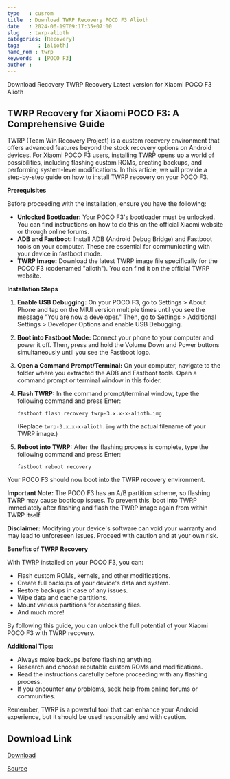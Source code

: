 ```yaml
---
type   : cusrom
title  : Download TWRP Recovery POCO F3 Alioth
date   : 2024-06-19T09:17:35+07:00
slug   : twrp-alioth
categories: [Recovery]
tags      : [alioth]
name_rom : twrp
keywords  : [POCO F3]
author : 
---
```


Download Recovery TWRP Recovery Latest version for Xiaomi POCO F3 Alioth

## TWRP Recovery for Xiaomi POCO F3: A Comprehensive Guide

TWRP (Team Win Recovery Project) is a custom recovery environment that offers advanced features beyond the stock recovery options on Android devices. For Xiaomi POCO F3 users, installing TWRP opens up a world of possibilities, including flashing custom ROMs, creating backups, and performing system-level modifications. In this article, we will provide a step-by-step guide on how to install TWRP recovery on your POCO F3.

**Prerequisites**

Before proceeding with the installation, ensure you have the following:

* **Unlocked Bootloader:** Your POCO F3's bootloader must be unlocked. You can find instructions on how to do this on the official Xiaomi website or through online forums.
* **ADB and Fastboot:** Install ADB (Android Debug Bridge) and Fastboot tools on your computer. These are essential for communicating with your device in fastboot mode.
* **TWRP Image:** Download the latest TWRP image file specifically for the POCO F3 (codenamed "alioth"). You can find it on the official TWRP website.

**Installation Steps**

1. **Enable USB Debugging:** On your POCO F3, go to Settings > About Phone and tap on the MIUI version multiple times until you see the message "You are now a developer." Then, go to Settings > Additional Settings > Developer Options and enable USB Debugging.
2. **Boot into Fastboot Mode:** Connect your phone to your computer and power it off. Then, press and hold the Volume Down and Power buttons simultaneously until you see the Fastboot logo.
3. **Open a Command Prompt/Terminal:** On your computer, navigate to the folder where you extracted the ADB and Fastboot tools. Open a command prompt or terminal window in this folder.
4. **Flash TWRP:** In the command prompt/terminal window, type the following command and press Enter:

   ```
   fastboot flash recovery twrp-3.x.x-x-alioth.img 
   ```

   (Replace `twrp-3.x.x-x-alioth.img` with the actual filename of your TWRP image.)

5. **Reboot into TWRP:** After the flashing process is complete, type the following command and press Enter:

   ```
   fastboot reboot recovery
   ```

Your POCO F3 should now boot into the TWRP recovery environment.

**Important Note:** The POCO F3 has an A/B partition scheme, so flashing TWRP may cause bootloop issues. To prevent this, boot into TWRP immediately after flashing and flash the TWRP image again from within TWRP itself.

**Disclaimer:** Modifying your device's software can void your warranty and may lead to unforeseen issues. Proceed with caution and at your own risk.

**Benefits of TWRP Recovery**

With TWRP installed on your POCO F3, you can:

* Flash custom ROMs, kernels, and other modifications.
* Create full backups of your device's data and system.
* Restore backups in case of any issues.
* Wipe data and cache partitions.
* Mount various partitions for accessing files.
* And much more!

By following this guide, you can unlock the full potential of your Xiaomi POCO F3 with TWRP recovery.

**Additional Tips:**

* Always make backups before flashing anything.
* Research and choose reputable custom ROMs and modifications.
* Read the instructions carefully before proceeding with any flashing process.
* If you encounter any problems, seek help from online forums or communities.

Remember, TWRP is a powerful tool that can enhance your Android experience, but it should be used responsibly and with caution.

## Download Link
[Download](https://dl.twrp.me/alioth)

[Source](https://twrp.me/xiaomi/xiaomi_redmik40_pocof3_mi11x.html)

